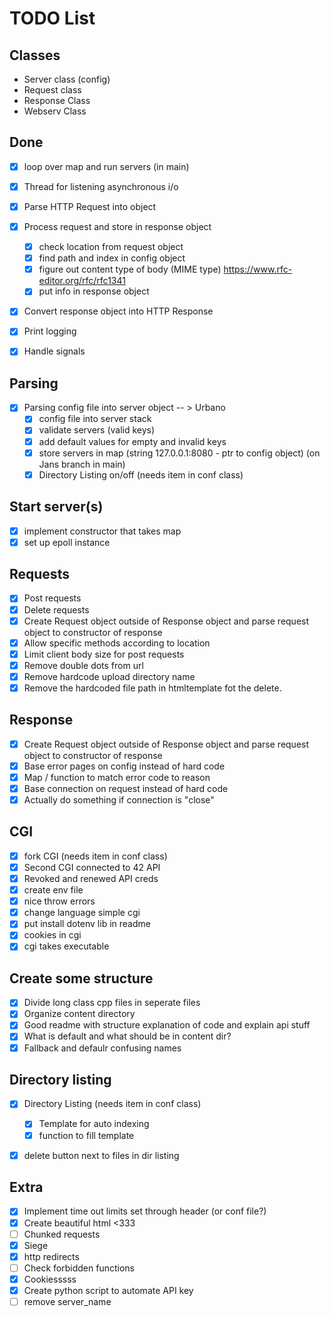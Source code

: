 # TODO List

## Classes
-	Server class (config)
-	Request class
-	Response Class
-	Webserv Class

## Done
- [x] loop over map and run servers (in main)
- [X] Thread for listening asynchronous i/o
- [x] Parse HTTP Request into object
- [x] Process request and store in response object
	- [x] check location from request object
	- [x] find path and index in config object
	- [x] figure out content type of body (MIME type) https://www.rfc-editor.org/rfc/rfc1341
	- [x] put info in response object
- [x] Convert response object into HTTP Response
- [x] Print logging
- [x] Handle signals


## Parsing
- [x] Parsing config file into server object -- > Urbano
	- [x] config file into server stack
	- [x] validate servers (valid keys)
	- [x] add default values for empty and invalid keys
	- [x] store servers in map (string 127.0.0.1:8080 - ptr to config object) (on Jans branch in main)
	- [x] Directory Listing on/off (needs item in conf class)

## Start server(s)
- [x] implement constructor that takes map
- [x] set up epoll instance

## Requests
- [x] Post requests
- [x] Delete requests
- [x] Create Request object outside of Response object and parse request object to constructor of response
- [x] Allow specific methods according to location
- [x] Limit client body size for post requests
- [X] Remove double dots from url
- [X] Remove hardcode upload directory name
- [x] Remove the hardcoded file path in htmltemplate fot the delete.

## Response
- [x] Create Request object outside of Response object and parse request object to constructor of response
- [x] Base error pages on config instead of hard code
- [x] Map / function to match error code to reason
- [x] Base connection on request instead of hard code
- [x] Actually do something if connection is "close"

## CGI
- [x] fork CGI (needs item in conf class)
- [x] Second CGI connected to 42 API
- [x] Revoked and renewed API creds
- [x] create env file
- [x] nice throw errors
- [x] change language simple cgi
- [x] put install dotenv lib in readme
- [x] cookies in cgi
- [x] cgi takes executable

## Create some structure
- [x] Divide long class cpp files in seperate files
- [x] Organize content directory
- [x] Good readme with structure explanation of code and explain api stuff
- [x] What is default and what should be in content dir?
- [x] Fallback and defaulr confusing names

## Directory listing
- [x] Directory Listing (needs item in conf class)
	- [x] Template for auto indexing
	- [x] function to fill template
- [x] delete button next to files in dir listing


## Extra
- [x] Implement time out limits set through header (or conf file?)
- [x] Create beautiful html <333
- [ ] Chunked requests
- [x] Siege
- [x] http redirects
- [ ] Check forbidden functions
- [x] Cookiesssss
- [x] Create python script to automate API key
- [ ] remove server_name
